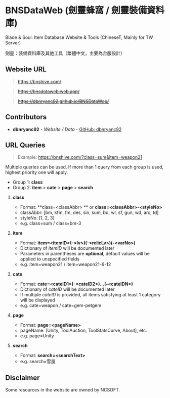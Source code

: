# BNSDataWeb (劍靈蜂窩 / 劍靈裝備資料庫)

Blade & Soul: Item Database Website & Tools (ChineseT, Mainly for TW Server)

劍靈：裝備資料庫及其他工具（繁體中文，主要為台服設計）

## Website URL

> https://bnshive.com/

> ~~https://bnsdataweb.web.app/~~

> ~~https://dbnryanc92.github.io/BNSDataWeb/~~

## Contributors

* **dbnryanc92** - *Website / Data* - [GitHub: dbnryanc92](https://github.com/dbnryanc92)


## URL Queries

> Example: https://bnshive.com/?class=sum&item=weapon21

Multiple queries can be used. If more than 1 query from each group is used, highest priority one will apply.

- Group 1: **class**
- Group 2: **item** > **cate** > **page** > **search**

1. **class**
    - Format: **class=\<classAbbr\> ** or **class=\<classAbbr\>-\<styleNo\>**
    - classAbbr: [bm, kfm, fm, des, sin, sum, bd, wl, sf, gun, wd, arc, td]
    - styleNo: [1, 2, 3]
    - e.g. class=sum / class=bm-3
    
2. **item**
    - Format: **item=\<itemID\>(-\<lv\>)(-\<relicLv\>)(-\<varNo\>)**
    - Dictionary of *itemID* will be documented later
    - Parameters in parentheses are **optional**, default values will be applied to unspecified fields
    - e.g. item=weapon21 / item=weapon21-6-12

3. **cate**
    - Format: **cate=\<cateID1\>(-\<cateID2\>)...(-\<cateIDN\>)**
    - Dictionary of *cateID* will be documented later
    - If multiple *cateID* is provided, all items satisfying at least 1 category will be displayed
    - e.g. cate=weapon / cate=gem-petgem

4. **page**
    - Format: **page=\<pageName\>**
    - pageName: [Unity, ToolAuction, ToolStatsCurve, About], etc.
    - e.g. page=Unity

5. **search**
    - Format: **search=\<searchText\>**
    - e.g. search=雪風

## Disclaimer

Some resources in the website are owned by NCSOFT.
